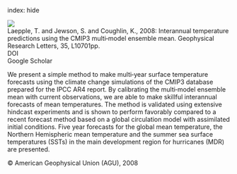 index: hide

<div class="Citation">
    <div class="Citation-thumb CitationThumb-linked"  data-href="https://doi.org/10.1029/2008gl033576">
      <img src="https://static.claimspace.cloud/climate-study-static/refs/thumbs/11/Laepple_et_al_2008-thumb.png" />
    </div>

  <div class="Citation-body">
    <div class="Citation-text">Laepple, T. and Jewson, S. and Coughlin, K., 2008: Interannual temperature predictions using the CMIP3 multi‐model ensemble mean. <span class="Article-journal">Geophysical Research Letters, </span><span class="Article-volume">35, </span>L10701pp.</div>
    <div class="Citation-links">
      <div class="CitationLink" data-href="https://doi.org/10.1029/2008gl033576">
        <div class="CitationLink-icon CitationLink-Doi"></div>
        <div class="CitationLink-text">DOI</div>
      </div>
      <div class="CitationLink" data-href="https://scholar.google.com/scholar?q=10.1029/2008gl033576">
        <div class="CitationLink-icon CitationLink-Scholar"></div>
        <div class="CitationLink-text">Google Scholar</div>
      </div>
    </div>
  </div>
</div>

We present a simple method to make multi‐year surface temperature forecasts using the climate change simulations of the CMIP3 database prepared for the IPCC AR4 report. By calibrating the multi‐model ensemble mean with current observations, we are able to make skillful interannual forecasts of mean temperatures. The method is validated using extensive hindcast experiments and is shown to perform favorably compared to a recent forecast method based on a global circulation model with assimilated initial conditions. Five year forecasts for the global mean temperature, the Northern Hemispheric mean temperature and the summer sea surface temperatures (SSTs) in the main development region for hurricanes (MDR) are presented.

<div class="Citation-copy">
&copy; American Geophysical Union (AGU), 2008
</div>